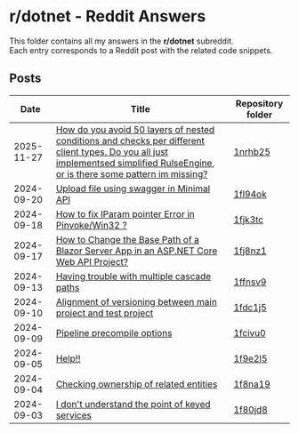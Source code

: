 # r/dotnet - Reddit Answers

This folder contains all my answers in the **r/dotnet** subreddit.  
Each entry corresponds to a Reddit post with the related code snippets.

## Posts

| Date       | Title                                                                             | Repository folder                                   |
|------------|-----------------------------------------------------------------------------------|-----------------------------------------------|
| 2025-11-27 | [How do you avoid 50 layers of nested conditions and checks per different client types. Do you all just implementsed simplified RulseEngine, or is there some pattern im missing?](https://www.reddit.com/r/dotnet/comments/1nrhb25/how_do_you_avoid_50_layers_of_nested_conditions/) | [1nrhb25](./1nrhb25)          |
| 2024-09-20 | [Upload file using swagger in Minimal API](https://www.reddit.com/r/dotnet/comments/1fl94ok/upload_file_using_swagger_in_minimal_api/) | [1fl94ok](./1fl94ok)          |
| 2024-09-18 | [How to fix lParam pointer Error in Pinvoke/Win32 ?](https://www.reddit.com/r/dotnet/comments/1fjk3tc/how_to_fix_lparam_pointer_error_in_pinvokewin32/) | [1fjk3tc](./1fjk3tc)          |
| 2024-09-17 | [How to Change the Base Path of a Blazor Server App in an ASP.NET Core Web API Project?](https://www.reddit.com/r/dotnet/comments/1fj8nz1/how_to_change_the_base_path_of_a_blazor_server/) | [1fj8nz1](./1fj8nz1)          |
| 2024-09-13 | [Having trouble with multiple cascade paths](https://www.reddit.com/r/dotnet/comments/1ffnsv9/having_trouble_with_multiple_cascade_paths/) | [1ffnsv9](./1ffnsv9)          |
| 2024-09-10 | [Alignment of versioning between main project and test project](https://www.reddit.com/r/dotnet/comments/1fdc1j5/alignment_of_versioning_between_main_project_and/) | [1fdc1j5](./1fdc1j5)          |
| 2024-09-09 | [Pipeline precompile options](https://www.reddit.com/r/dotnet/comments/1fcivu0/pipeline_precompile_options/) | [1fcivu0](./1fcivu0)          |
| 2024-09-05 | [Help!!](https://www.reddit.com/r/dotnet/comments/1f9e2l5/help/) | [1f9e2l5](./1f9e2l5)          |
| 2024-09-04 | [Checking ownership of related entities](https://www.reddit.com/r/dotnet/comments/1f8na19/checking_ownership_of_related_entities/) | [1f8na19](./1f8na19)          |
| 2024-09-03 | [I don't understand the point of keyed services](https://www.reddit.com/r/dotnet/comments/1f80jd8/i_dont_understand_the_point_of_keyed_services/) | [1f80jd8](./1f80jd8)          |
